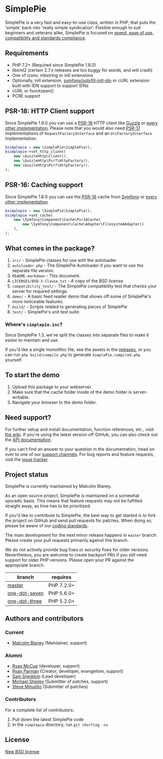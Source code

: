 SimplePie
=========

SimplePie is a very fast and easy-to-use class, written in PHP, that puts the
'simple' back into 'really simple syndication'.  Flexible enough to suit
beginners and veterans alike, SimplePie is focused on [speed, ease of use,
compatibility and standards compliance][what_is].

[what_is]: http://simplepie.org/wiki/faq/what_is_simplepie


Requirements
------------
* PHP 7.2+ (Required since SimplePie 1.8.0)
* libxml2 (certain 2.7.x releases are too buggy for words, and will crash)
* One of iconv, mbstring or intl extensions
* Optionally, intl extension, [symfony/polyfill-intl-idn](https://github.com/symfony/polyfill-intl-idn) or cURL extension built with IDN support to support IDNs
* cURL or fsockopen()
* PCRE support

PSR-18: HTTP Client support
--------------

Since SimplePie 1.9.0 you can use a [PSR-18](https://www.php-fig.org/psr/psr-18/) HTTP client like [Guzzle](https://guzzlephp.org)
or [every other implementation](https://packagist.org/providers/psr/http-client-implementation).
Please note that you would also need [PSR-17](https://www.php-fig.org/psr/psr-17/) implementations of `RequestFactoryInterface` and an `UriFactoryInterface` implementation.

```php
$simplepie = new \SimplePie\SimplePie();
$simplepie->set_http_client(
    new \GuzzleHttp\Client(),
    new \GuzzleHttp\Psr7\HttpFactory(),
    new \GuzzleHttp\Psr7\HttpFactory(),
);
```

PSR-16: Caching support
--------------

Since SimplePie 1.8.0 you can use the [PSR-16](https://www.php-fig.org/psr/psr-16/) cache from
[Symfony](https://symfony.com/doc/current/components/cache.html)
or [every other implementation](https://packagist.org/providers/psr/simple-cache-implementation).

```php
$simplepie = new \SimplePie\SimplePie();
$simplepie->set_cache(
    new \Symfony\Component\Cache\Psr16Cache(
        new \Symfony\Component\Cache\Adapter\FilesystemAdapter()
    ),
);
```

What comes in the package?
--------------------------
1. `src/` - SimplePie classes for use with the autoloader
2. `autoloader.php` - The SimplePie Autoloader if you want to use the separate
   file version.
3. `README.markdown` - This document.
4. `LICENSES/BSD-3-Clause.txt` - A copy of the BSD license.
5. `compatibility_test/` - The SimplePie compatibility test that checks your
   server for required settings.
6. `demo/` - A basic feed reader demo that shows off some of SimplePie's more
   noticeable features.
7. `build/` - Scripts related to generating pieces of SimplePie
8. `test/` - SimplePie's unit test suite.

### Where's `simplepie.inc`?
Since SimplePie 1.3, we've split the classes into separate files to make it easier
to maintain and use.

If you'd like a single monolithic file, see the assets in the
[releases](https://github.com/simplepie/simplepie/releases), or you can
run `php build/compile.php` to generate `SimplePie.compiled.php` yourself.

To start the demo
-----------------
1. Upload this package to your webserver.
2. Make sure that the cache folder inside of the demo folder is server-writable.
3. Navigate your browser to the demo folder.


Need support?
-------------
For further setup and install documentation, function references, etc., visit
[the wiki][wiki]. If you're using the latest version off GitHub, you can also
check out the [API documentation][].

If you can't find an answer to your question in the documentation, head on over
to one of our [support channels][]. For bug reports and feature requests, visit
the [issue tracker][].

[API documentation]: http://dev.simplepie.org/api/
[wiki]: http://simplepie.org/wiki/
[support channels]: http://simplepie.org/support/
[issue tracker]: http://github.com/simplepie/simplepie/issues


Project status
--------------
SimplePie is currently maintained by Malcolm Blaney.

As an open source project, SimplePie is maintained on a somewhat sporadic basis.
This means that feature requests may not be fulfilled straight away, as time has
to be prioritized.

If you'd like to contribute to SimplePie, the best way to get started is to fork
the project on GitHub and send pull requests for patches. When doing so, please
be aware of our [coding standards](http://simplepie.org/wiki/misc/coding_standards).

The main development for the next minor release happens in `master` branch.
Please create your pull requests primarily against this branch.

We do not actively provide bug fixes or security fixes for older versions. Nevertheless,
you are welcome to create backport PRs if you still need support for older PHP versions.
Please open your PR against the appropriate branch.

| branch                                                                     | requires    |
|----------------------------------------------------------------------------|-------------|
| [master](https://github.com/simplepie/simplepie/tree/master)               | PHP 7.2.0+  |
| [one-dot-seven](https://github.com/simplepie/simplepie/tree/one-dot-seven) | PHP 5.6.0+  |
| [one-dot-three](https://github.com/simplepie/simplepie/tree/one-dot-three) | PHP 5.2.0+  |


Authors and contributors
------------------------
### Current
* [Malcolm Blaney][] (Maintainer, support)

### Alumni
* [Ryan McCue][] (developer, support)
* [Ryan Parman][] (Creator, developer, evangelism, support)
* [Sam Sneddon][] (Lead developer)
* [Michael Shipley][] (Submitter of patches, support)
* [Steve Minutillo][] (Submitter of patches)

[Malcolm Blaney]: https://mblaney.xyz
[Ryan McCue]: http://ryanmccue.info
[Ryan Parman]: http://ryanparman.com
[Sam Sneddon]: https://gsnedders.com
[Michael Shipley]: http://michaelpshipley.com
[Steve Minutillo]: http://minutillo.com/steve/


### Contributors
For a complete list of contributors:

1. Pull down the latest SimplePie code
2. In the `simplepie` directory, run `git shortlog -ns`


License
-------
[New BSD license](http://www.opensource.org/licenses/BSD-3-Clause)
